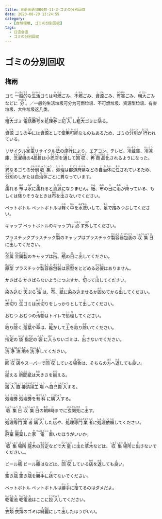 ```yaml
---
title: 日语会语4000句-11-3-ゴミの分別回収
date: 2023-08-20 13:24:59
category:
  - [自然環境, ゴミの分別回収]
tags:
  - 日语会语
  - ゴミの分別回収
---
```


# ゴミの分別回収

## 梅雨

<ruby>ゴミ</ruby>
<ruby>一<rt>いっ</rt>般<rt>ぱん</rt>的<rt>てき</rt>な<rt></rt>生<rt>せい</rt>活<rt>かつ</rt>ゴミは<rt></rt>可<rt>か</rt>燃<rt>ねん</rt>ごみ、<rt></rt>不<rt>ふ</rt>燃<rt>ねん</rt>ごみ、<rt></rt>資<rt>し</rt>源<rt>げん</rt>ごみ、<rt></rt>有<rt>ゆう</rt>害<rt>がい</rt>ごみ、<rt></rt>粗<rt>そ</rt>大<rt>だい</rt>ごみなどに<rt></rt>分<rt>けられる</rt>。／一般的生活垃圾可分为可燃垃圾、不可燃垃圾、资源型垃圾、有害垃圾、大件垃圾这几类。</ruby>

<ruby>粗<rt>そ</rt>大<rt>だい</rt>ゴミ</ruby>
<ruby>電<rt>でん</rt>話<rt>わ</rt>番<rt>ばん</rt>号<rt>ごう</rt>を<rt></rt>処<rt>しょ</rt>理<rt>り</rt>券<rt>けん</rt>に<rt></rt>記<rt>き</rt>入<rt>にゅう</rt>し<rt></rt>粗<rt>そ</rt>大<rt>だい</rt>ゴミに<rt></rt>貼<rt>は</rt>る。</ruby>

<ruby>資<rt>し</rt>源<rt>げん</rt></ruby>
<ruby>ゴミの<rt></rt>中<rt>なか</rt>には<rt></rt>資<rt>し</rt>源<rt>げん</rt>として<rt></rt>使<rt>し</rt>用<rt>よう</rt>可<rt>か</rt>能<rt>のう</rt>なものもあるため、ゴミの<rt></rt>分<rt>ぶん</rt>別<rt>べつ</rt>が<rt></rt>行<rt>おこな</rt>われている。</ruby>

<ruby>リサイクル</ruby>
<ruby>家<rt>か</rt>電<rt>でん</rt>リサイクル<rt></rt>法<rt>ほう</rt>の<rt></rt>施<rt>し</rt>行<rt>こう</rt>により、エアコン、テレビ、<rt></rt>冷<rt>れい</rt>蔵<rt>ぞう</rt>庫<rt>こ</rt>、<rt></rt>冷<rt>れい</rt>凍<rt>とう</rt>庫<rt>こ</rt>、<rt></rt>洗<rt>せん</rt>濯<rt>たく</rt>機<rt>き</rt>の4<rt></rt>品<rt>ひん</rt>目<rt>もく</rt>は<rt></rt>小<rt>こ</rt>売<rt>うり</rt>店<rt>てん</rt>を<rt></rt>通<rt>つう</rt>して<rt></rt>回<rt>かい</rt>収<rt>しゅう</rt>、<rt></rt>再<rt>さい</rt>商<rt>しょう</rt>品<rt>ひん</rt>化<rt>か</rt>されるようになった。</ruby>

<ruby>異<rt>こと</rt>なる</ruby>
<ruby>ゴミの<rt></rt>分<rt>ぶん</rt>別<rt>べつ</rt>収<rt>しゅう</rt>集<rt>しゅう</rt>、<rt></rt>処<rt>しょ</rt>理<rt>り</rt>は<rt></rt>都<rt>と</rt>道<rt>どう</rt>府<rt>ふ</rt>県<rt>けん</rt>などの<rt></rt>自<rt>じ</rt>治<rt>ち</rt>体<rt>たい</rt>に<rt></rt>任<rt>まか</rt>されているため、<rt></rt>分<rt>ぶん</rt>別<rt>べつ</rt>のしかたは<rt></rt>自<rt>じ</rt>治<rt>ち</rt>体<rt>たい</rt>ごとに<rt></rt>異<rt>こと</rt>なっています。</ruby>

<ruby>濡<rt>ぬ</rt>れる</ruby>
<ruby>布<rt>ぬの</rt>は<rt></rt>水<rt>みず</rt>に<rt></rt>濡<rt>ぬ</rt>れると<rt></rt>資<rt>し</rt>源<rt>げん</rt>になりません。<rt></rt>紙<rt>かみ</rt>、<rt></rt>布<rt>ぬの</rt>の<rt></rt>日<rt>ひ</rt>に<rt></rt>雨<rt>あめ</rt>が<rt></rt>降<rt>ふ</rt>っている、もしくは<rt></rt>降<rt>ふ</rt>りそうなときは<rt></rt>布<rt>ぬの</rt>を<rt></rt>出<rt>だ</rt>さないでください。</ruby>

<ruby>ペットボトル</ruby>
<ruby>ペットボトルは<rt></rt>軽<rt>かる</rt>く<rt></rt>中<rt>なか</rt>を<rt></rt>水<rt>みず</rt>洗<rt>あら</rt>いして、<rt></rt>足<rt>あし</rt>で<rt></rt>踏<rt>ふ</rt>みつぶしてください。</ruby>

<ruby>キャップ</ruby>
<ruby>ペットボトルのキャップは<rt></rt>必<rt>かなら</rt>ず<rt></rt>外<rt>はず</rt>してください。</ruby>

<ruby>プラスチック</ruby>
<ruby>プラスチック<rt></rt>製<rt>せい</rt>のキャップはプラスチック<rt></rt>製<rt>せい</rt>容<rt>よう</rt>器<rt>き</rt>包<rt>ほう</rt>装<rt>そう</rt>の<rt></rt>収<rt>しゅう</rt>集<rt>しゅう</rt>日<rt>ひ</rt>に<rt></rt>出<rt>だ</rt>してください。</ruby>

<ruby>金<rt>きん</rt>属<rt>ぞく</rt></ruby>
<ruby>金<rt>きん</rt>属<rt>ぞく</rt>製<rt>せい</rt>のキャップは<rt></rt>缶<rt>かん</rt>、<rt></rt>瓶<rt>びん</rt>の<rt></rt>日<rt>ひ</rt>に<rt></rt>出<rt>だ</rt>してください。</ruby>

<ruby>原<rt>げん</rt>型<rt>けい</rt></ruby>
<ruby>プラスチック<rt></rt>製<rt>せい</rt>容<rt>よう</rt>器<rt>き</rt>包<rt>ほう</rt>装<rt>そう</rt>は<rt></rt>原<rt>げん</rt>型<rt>けい</rt>をとどめる<rt></rt>必<rt>ひつ</rt>要<rt>よう</rt>はありません。</ruby>

<ruby>かさばる</ruby>
<ruby>かさばらないようにつぶすか、<rt></rt>切<rt>き</rt>って<rt></rt>出<rt>だ</rt>してください。</ruby>

<ruby>染<rt>し</rt>み<rt></rt>込<rt>こ</rt>む</ruby>
<ruby>天<rt>てん</rt>ぷら<rt></rt>油<rt>あぶら</rt>は、<rt></rt>布<rt>ぬの</rt>、<rt></rt>紙<rt>かみ</rt>に<rt></rt>染<rt>し</rt>み<rt></rt>込<rt>こ</rt>ませるか<rt></rt>固<rt>かた</rt>めてから<rt></rt>出<rt>だ</rt>してください。</ruby>

<ruby>水<rt>みず</rt>切<rt>き</rt>り</ruby>
<ruby>生<rt>なま</rt>ゴミは<rt></rt>水<rt>みず</rt>切<rt>き</rt>りをしっかりとして<rt></rt>出<rt>だ</rt>してください。</ruby>

<ruby>おむつ</ruby>
<ruby>おむつの<rt></rt>汚<rt>お</rt>物<rt>ぶつ</rt>はトイレで<rt></rt>処<rt>しょ</rt>理<rt>り</rt>してください。</ruby>

<ruby>取<rt>と</rt>り<rt></rt>除<rt>のぞ</rt>く</ruby>
<ruby>落<rt>おち</rt>葉<rt>ば</rt>や<rt></rt>草<rt>くさ</rt>は、<rt></rt>乾<rt>かわ</rt>かして<rt></rt>土<rt>つち</rt>を<rt></rt>取<rt>と</rt>り<rt></rt>除<rt>のぞ</rt>いてください。</ruby>

<ruby>指<rt>し</rt>定<rt>てい</rt>の<rt></rt>袋<rt>ふくろ</rt></ruby>
<ruby>指<rt>し</rt>定<rt>てい</rt>の<rt></rt>袋<rt>ふくろ</rt>に<rt></rt>入<rt>はい</rt>らないゴミは、<rt></rt>出<rt>だ</rt>さないでください。</ruby>

<ruby>洗<rt>せん</rt>浄<rt>じょう</rt></ruby>
<ruby>油<rt>あぶら</rt>垢<rt>あか</rt>を<rt></rt>洗<rt>せん</rt>浄<rt>じょう</rt>してください。</ruby>

<ruby>回<rt>かい</rt>収<rt>しゅう</rt></ruby>
<ruby>店<rt>みせ</rt>やスーパーで<rt></rt>回<rt>かい</rt>収<rt>しゅう</rt>している<rt></rt>場<rt>ば</rt>合<rt>あい</rt>は、そちらの<rt></rt>方<rt>ほう</rt>へ<rt></rt>返<rt>かえ</rt>しても<rt></rt>良<rt>よ</rt>い。</ruby>

<ruby>揃<rt>そろ</rt>える</ruby>
<ruby>新<rt>しん</rt>聞<rt>ぶん</rt>紙<rt>し</rt>は<rt></rt>大<rt>おお</rt>きさを<rt></rt>揃<rt>そろ</rt>える。</ruby>

<ruby>搬<rt>はん</rt>入<rt>にゅう</rt></ruby>
<ruby>直<rt>ちょく</rt>接<rt>せつ</rt>清<rt>せい</rt>掃<rt>そう</rt>工<rt>こう</rt>場<rt>じょう</rt>へ<rt></rt>自<rt>じ</rt>己<rt>こ</rt>搬<rt>はん</rt>入<rt>にゅう</rt>する。</ruby>

<ruby>処<rt>しょ</rt>理<rt>り</rt>券<rt>けん</rt></ruby>
<ruby>処<rt>しょ</rt>理<rt>り</rt>券<rt>けん</rt>を<rt></rt>有<rt>ゆう</rt>料<rt>りょう</rt>に<rt></rt>購<rt>こう</rt>入<rt>にゅう</rt>する。</ruby>

<ruby>収<rt>しゅう</rt>集<rt>しゅう</rt>日<rt>び</rt></ruby>
<ruby>収<rt>しゅう</rt>集<rt>しゅう</rt>日<rt>び</rt>の<rt></rt>朝<rt>あさ</rt>8<rt></rt>時<rt>じ</rt>までに<rt></rt>玄<rt>げん</rt>関<rt>かん</rt>先<rt>さき</rt>に<rt></rt>出<rt>だ</rt>す。</ruby>

<ruby>処<rt>しょ</rt>理<rt>り</rt>専<rt>せん</rt>門<rt>もん</rt>業<rt>ぎょう</rt>者<rt>しゃ</rt></ruby>
<ruby>購<rt>こう</rt>入<rt>にゅう</rt>した<rt></rt>店<rt>みせ</rt>や、<rt></rt>処<rt>しょ</rt>理<rt>り</rt>専<rt>せん</rt>門<rt>もん</rt>業<rt>ぎょう</rt>者<rt>しゃ</rt>に<rt></rt>処<rt>しょ</rt>理<rt>り</rt>依<rt>い</rt>頼<rt>らい</rt>してください。</ruby>

<ruby>廃<rt>はい</rt>棄<rt>き</rt></ruby>
<ruby>廃<rt>はい</rt>棄<rt>き</rt>した<rt></rt>家<rt>か</rt>電<rt>でんはどこに</rt>置<rt>お</rt>いたほうがいいか。</ruby>

<ruby>収<rt>しゅう</rt>集<rt>しゅう</rt>場<rt>ば</rt>所<rt>しょ</rt></ruby>
<ruby>庭<rt>にわ</rt>木<rt>き</rt>の<rt></rt>剪<rt>せん</rt>定<rt>てい</rt>などで<rt></rt>大<rt>だい</rt>量<rt>りょう</rt>に<rt></rt>出<rt>で</rt>た<rt></rt>草<rt>くさ</rt>木<rt>き</rt>などは、<rt></rt>収<rt>しゅう</rt>集<rt>しゅう</rt>場<rt>ば</rt>所<rt>しょ</rt>に<rt></rt>出<rt>だ</rt>さないでください。。</ruby>

<ruby>ビール<rt></rt>瓶<rt>びん</rt></ruby>
<ruby>ビール<rt></rt>瓶<rt>びん</rt>はなどは、<rt></rt>回<rt>かい</rt>収<rt>しゅう</rt>している<rt></rt>店<rt>みせ</rt>を<rt></rt>返<rt>かえ</rt>しても<rt></rt>良<rt>よ</rt>い。</ruby>

<ruby>空<rt>あ</rt>き<rt></rt>瓶<rt>びん</rt></ruby>
<ruby>空<rt>あ</rt>き<rt></rt>瓶<rt>びん</rt>を<rt></rt>勝<rt>かっ</rt>手<rt>て</rt>に<rt></rt>捨<rt>す</rt>てないでください。</ruby>

<ruby>ペットボトル</ruby>
<ruby>ペットボトルは<rt></rt>勝<rt>かっ</rt>手<rt>て</rt>に<rt></rt>捨<rt>す</rt>てるのはダメだよ。</ruby>

<ruby>乾<rt>かん</rt>電<rt>でん</rt>池<rt>ち</rt></ruby>
<ruby>乾<rt>かん</rt>電<rt>でん</rt>池<rt>ち</rt>はここに<rt></rt>投<rt>とう</rt>入<rt>にゅう</rt>してください。</ruby>

<ruby>衣<rt>い</rt>類<rt>るい</rt></ruby>
<ruby>衣<rt>い</rt>類<rt>るい</rt>のゴミは<rt></rt>綺<rt>き</rt>麗<rt>れい</rt>にして<rt></rt>出<rt>だ</rt>したほうがいい。</ruby>

